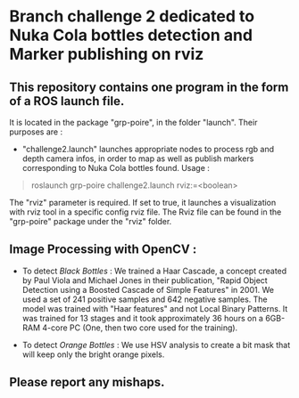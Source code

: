 # Branch challenge 2 dedicated to Nuka Cola bottles detection and Marker publishing on rviz

## This repository contains one program in the form of a ROS launch file.
It is located in the package "grp-poire", in the folder "launch". 
Their purposes are :
  - "challenge2.launch" launches appropriate nodes to process rgb and depth camera infos, in order to map as well as publish markers corresponding to Nuka Cola bottles found. Usage : 
 > roslaunch grp-poire challenge2.launch rviz:=\<boolean>
  
  The "rviz" parameter is required. If set to true, it launches a visualization with rviz tool in a specific config rviz file. The Rviz file can be found in the "grp-poire" package under the "rviz" folder.
  
## Image Processing with OpenCV : 
- To detect *Black Bottles* : We trained a Haar Cascade, a concept created by Paul Viola and Michael Jones in their publication, "Rapid Object Detection using a Boosted Cascade of Simple Features" in 2001. 
We used a set of 241 positive samples and 642 negative samples. The model was trained with "Haar features" and not Local Binary Patterns. It was trained for 13 stages and it took approximately 36 hours on a 6GB-RAM 4-core PC (One, then two core used for the training). 

- To detect *Orange Bottles* : We use HSV analysis to create a bit mask that will keep only the bright orange pixels. 
  
## Please report any mishaps. 

